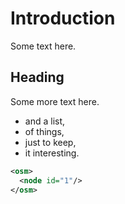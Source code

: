 # Introduction

Some text here.

## Heading

Some more text here.

* and a list,
* of things,
* just to keep,
* it interesting.

```xml
<osm>
  <node id="1"/>
</osm>
```

